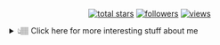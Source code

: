 <p align="center">
  <a href="https://github.com/uhmpasterig?tab=repositories&sort=stargazers">
    <img alt="total stars" title="Total stars on GitHub" src="https://custom-icon-badges.herokuapp.com/badge/dynamic/json?logo=star&host=formatted-dynamic-badges.herokuapp.com&formatter=metric&style=for-the-badge&color=55960c&labelColor=488207&label=stars&query=%24.stars&url=https%3A%2F%2Fapi.github-star-counter.workers.dev%2Fuser%2Fuhmpasterig"/></a>
  <a href="https://github.com/uhmpasterig?tab=followers">
    <img alt="followers" title="Follow me on Github" src="https://custom-icon-badges.herokuapp.com/github/followers/uhmpasterig?color=236ad3&labelColor=1155ba&style=for-the-badge&logo=person-add&label=Followers&logoColor=white"/></a>
  <a href="https://github.com/uhmpasterig/Simple-View-Counter">
    <img alt="views" title="GitHub profile views" src="https://komarev.com/ghpvc/?username=uhmpasterig&style=for-the-badge&color=lightgrey"/></a>
</p>
<details>
<summary>
  👆🏽 Click here for more interesting stuff about me
</summary>

### ℹ Disclaimer about my profile
I had to remove my 2 biggest repos due to legal issues, currently trying to get them back online :(

## 📃 Skills

### 👨🏽‍💻 Programming Languages

- C#
- JavaScript
- TypeScript
- Lua
- Rust

### 🌐 Web Technologies

- Next.js
- React.js
- SvelteKit
- Tauri
- TailwindCSS
- UnoCSS
- Nest.js
- Express.js
- Elysia.js
- Bun
- ASP.NET Core
- Prisma

### 🤖 Tools

- VS Code
- Git/Github
- Windows
- Linux (Mainly using/working with: Arch, Debian, Ubuntu)
- Docker
- Postman
- Databases:
  - MySQL
  - PostgreSQL
  - MongoDB
  - Redis

### 🏆 Most Used Languages
<img align="center" src="https://github-readme-stats.vercel.app/api/top-langs?username=uhmpasterig&show_icons=true&locale=en&layout=compact" alt="uhmpasterig" />

## My Goals for 2024 📚

- Learning C++ more in depth
- Getting used to Microservice Architecture
- Being more Active on Github again
- Building a nice looking Portfolio for myself
